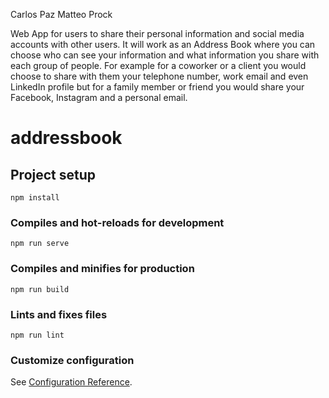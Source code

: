 Carlos Paz
Matteo Prock


Web App for users to share their personal information and social media accounts with other users.
It will work as an Address Book where you can choose who can see your information and what information you share with each group of people.
For example for a coworker or a client you would choose to share with them your telephone number, work email and even LinkedIn profile but
for a family member or friend you would share your Facebook, Instagram and a personal email.

# addressbook

## Project setup
```
npm install
```

### Compiles and hot-reloads for development
```
npm run serve
```

### Compiles and minifies for production
```
npm run build
```

### Lints and fixes files
```
npm run lint
```

### Customize configuration
See [Configuration Reference](https://cli.vuejs.org/config/).

